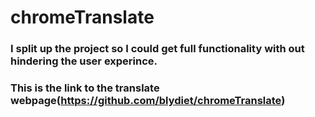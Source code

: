 # chromeTranslate

### I split up the project so I could get full functionality with out hindering the user experince. 
### This is the link to the translate webpage(https://github.com/blydiet/chromeTranslate)
